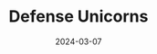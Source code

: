 ---  
layout: startup_page  
title: "Defense Unicorns"  
id: "defenseunicorns.com"  
permalink: "/defenseunicornsdefenseunicorns.com03072024/"  
website: "https://www.defenseunicorns.com/"  
funding_round: "Series A"  
funding_amount: "$35M"  
investors: "Sapphire Ventures, Ansa Capital"  
about: "Defense Unicorns provides open-source software and AI capabilities for national security systems. They enable continuous software delivery in various environments, including air-gapped ones, allowing for rapid adoption of modern technologies in diverse settings. Their solutions address the challenges of deploying crucial capabilities quickly and securely within the national security sector."  
markets: "Software, AI, National Security, Software Development, Software Engineering"  
hq: "Colorado Springs, Colorado, United States"  
founded_year: "2021"  
linkedin: "https://www.linkedin.com/company/defense-unicorns"  
twitter: "https://x.com/defenseunicorns"  
instagram: ""  
facebook: "https://www.facebook.com/defenseunicorns"  
crunchbase: "https://www.crunchbase.com/organization/defense-unicorns"  
pitchbook: "https://pitchbook.com/profiles/company/495717-67"  

date_display: "07-Mar-2024"  
date: "2024-03-07"

# SEO Optimization  
meta_title: "Defense Unicorns - Series A Funding ($35M)"  
meta_description: "Defense Unicorns, Defense Unicorns provides open-source software and AI capabilities for national security systems. They enable continuous software delivery in various ..."  
meta_keywords: "Defense Unicorns, Software, AI, National Security, Software Development, Software Engineering, Series A funding"  
canonical_url: "https://startup.projectstartups.com/defenseunicornsdefenseunicorns.com03072024/"  
---